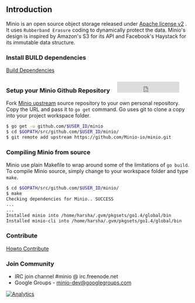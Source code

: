 ## Introduction

Minio is an open source object storage released under [Apache license v2](./LICENSE) . It uses ``Rubberband Erasure`` coding to dynamically protect the data.
Minio's design is inspired by Amazon's S3 for its API and Facebook's Haystack for its immutable data structure.

### Install BUILD dependencies

[Build Dependencies](./DEVELOPERS.md)

### Setup your Minio Github Repository &nbsp; &nbsp; <iframe src="http://ghbtns.com/github-btn.html?user=Minio-io&repo=minio&type=fork&count=true&size=large" height="30" width="170" frameborder="0" scrolling="0" style="width:170px; height: 30px;" allowTransparency="true"></iframe>
Fork [Minio upstream](https://github.com/Minio-io/minio) source repository to your own personal repository. Copy the URL and pass it to ``go get`` command. Go uses git to clone a copy into your project workspace folder.
```sh
$ go get -u github.com/$USER_ID/minio
$ cd $GOPATH/src/github.com/$USER_ID/minio/
$ git remote add upstream https://github.com/Minio-io/minio.git
```

### Compiling Minio from source
Minio use plain Makefile to wrap around some of the limitations of ``go build``. To compile Minio source, simply change to your workspace folder and type ``make``.
```sh
$ cd $GOPATH/src/github.com/$USER_ID/minio/
$ make
Checking dependencies for Minio.. SUCCESS
...
...
Installed minio into /home/harsha/.gvm/pkgsets/go1.4/global/bin
Installed minio-cli into /home/harsha/.gvm/pkgsets/go1.4/global/bin
```

### Contribute

[Howto Contribute](./CONTRIB.md)

### Join Community

* IRC join channel #minio @ irc.freenode.net
* Google Groups - minio-dev@googlegroups.com

[![Analytics](https://ga-beacon.appspot.com/UA-56860620-3/minio/readme)](https://github.com/igrigorik/ga-beacon)
